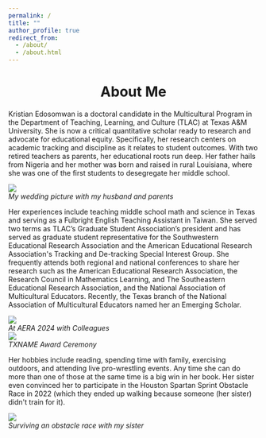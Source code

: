 ```yaml
---
permalink: /
title: ""
author_profile: true
redirect_from: 
  - /about/
  - /about.html
---
```

# <center>About Me<center>
Kristian Edosomwan is a doctoral candidate in the Multicultural Program in the Department of Teaching, Learning, and Culture (TLAC) at Texas A&M University. She is now a critical quantitative scholar ready to research and advocate for educational equity. Specifically, her research centers on academic tracking and discipline as it relates to student outcomes. With two retired teachers as parents, her educational roots run deep. Her father hails from Nigeria and her mother was born and raised in rural Louisiana, where she was one of the first students to desegregate her middle school.

  <image src = "https://github.com/kedosomwan/kedosomwan.github.io/assets/172934087/61b5b73c-1585-4ee7-b570-510cb2f9ce84">
  <figcaption><em>My wedding picture with my husband and parents</em></figcaption>

 Her experiences include teaching middle school math and science in Texas and serving as a Fulbright English Teaching Assistant in Taiwan. She served two terms as TLAC’s Graduate Student Association’s president and has served as graduate student representative for the Southwestern Educational Research Association and the American Educational Research Association's Tracking and De-tracking Special Interest Group. She frequently attends both regional and national conferences to share her research such as the American Educational Research Association, the Research Council in Mathematics Learning, and The Southeastern Educational Research Association, and the National Association of Multicultural Educators. Recently, the Texas branch of the National Association of Multicultural Educators named her an Emerging Scholar.

  <image src = "https://github.com/kedosomwan/kedosomwan.github.io/assets/172934087/1b603728-a94b-4ce7-941b-240ef579a678">
  <figcaption><em>At AERA 2024 with Colleagues</em></figcaption>
  <image src = "https://github.com/kedosomwan/kedosomwan.github.io/assets/172934087/50681c55-e94a-4735-8f7e-4fabe589be2f">
  <figcaption><em>TXNAME Award Ceremony</em></figcaption>

Her hobbies include reading, spending time with family, exercising outdoors, and attending live pro-wrestling events. Any time she can do more than one of those at the same time is a big win in her book. Her sister even convinced her to participate in the Houston Spartan Sprint Obstacle Race in 2022 (which they ended up walking because someone (her sister) didn't train for it).

  <image src = "https://github.com/kedosomwan/kedosomwan.github.io/assets/172934087/1f2738c9-6f78-4396-9fc5-573c3ea1a968">
  <figcaption><em>Surviving an obstacle race with my sister</em></figcaption>


